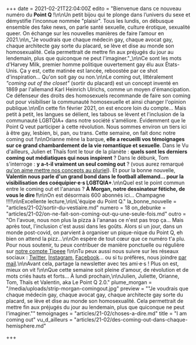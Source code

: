 +++
date = 2021-02-21T22:04:00Z
edito = "Bienvenue dans ce nouveau numéro du **Point Q** !\n\nUn petit bijou qui te plonge dans l’univers du sexe et démystifie l’inconnue nommée \"plaisir\". Tous les lundis, on débusque ensemble des fake news, on parle santé sexuelle, culture érotique, sexualité queer. On échange sur les nouvelles manières de faire l’amour en 2021.\n\n_\"Je voudrais que chaque médecin gay, chaque avocat gay, chaque architecte gay sorte du placard, se lève et dise au monde son homosexualité. Cela permettrait de mettre fin aux préjugés du jour au lendemain, plus que quiconque ne peut l'imaginer.\"_\n\nCe sont les mots d'Harvey Milk, premier homme politique ouvertement gay élu aux États-Unis. Ça y est, cette matinée est lancée, reboostée par ce shot d'inspiration... Qu'on soit gay ou non.\n\nLe coming out, littéralement _\"coming out of the closet\"_ (sortir du placard) est un concept inventé en 1869 par l'allemand Karl Heinrich Ulrichs, comme un moyen d'émancipation. Ce défenseur des droits des homosexuels recommande de faire son coming out pour visibiliser la communauté homosexuelle et ainsi changer l'opinion publique.\n\nEn cette fin février 2021, on est encore loin du compte... Mais petit à petit, les langues se délient, les tabous se lèvent et l'inclusion de la communauté LGBTQIA+ dans notre société s'améliore. Évidemment que le Point Q veut participer à cette révolution. Nous sommes environ un tiers ici à être gay, lesbien, bi, pan, ou trans. Cette semaine, on fait donc notre coming out !\n\nOrianne mène la barque, **elle a recueilli vos témoignages sur ce grand chambardement de la vie romantique et sexuelle**. Dans le Vu d'ailleurs, Julien et Thaïs font le tour de la planète : **quels sont les derniers coming out médiatiques qui nous inspirent** ? Dans le débunk, Tom s'interroge : **y a-t-il vraiment un seul coming out** ? (vous aurez remarqué [qu'on aime mettre nos concepts au pluriel](https://lepointq.com/newsletters/toute-premiere-fois/)). Et pour la bonne nouvelle, **Valentin nous parle d'un grand bond dans le football allemand... pour la visibilisation des coéquipier·e·s LGBTQIA+**.\n\nQuel est le point commun entre le coming out et l'ananas ? **À Morgan, notre dessinateur fétiche, de vous le dire !**\n\nOn est désormais 600 abonnés ici... Champagne !!!!\n\nExcellente lecture,\n\nL'équipe du Point Q."
la_bonne_nouvelle = "articles/21-02/sortir-du-vestiaire.md"
numero = 18
on_debunke = "articles/21-02/on-ne-fait-son-coming-out-qu-une-seule-fois.md"
outro = "On l'avoue, nous non plus la pizza à l'ananas ce n'est pas trop ça... Mais après tout, l'inclusion c'est aussi dans les goûts. Alors si un jour, dans un monde post-covid, on parvient à organiser un pique-nique du Point Q, eh bien on attend la pizz...\n\nOn espère de tout cœur que ce numéro t'a plu. Pour nous soutenir, tu peux contribuer de manière ponctuelle ou régulière sur [notre compte Tipeee](https://fr.tipeee.com/le-point-q) !\n\nTu peux aussi nous suivre sur les réseaux sociaux : [Twitter](https://twitter.com/LePointQ), [Instagram](instagram.com/lepoint.q), [Facebook](https://www.facebook.com/lepointq.news)... ou si tu préfères, nous joindre [par mail](mailto:lepointq.newsletter@gmail.com).\n\nAvant cela, partage la newsletter avec tes ami·e·s ! Plus on est, mieux on vit !\n\nQue cette semaine soit pleine d'amour, de révolution et de mots criés hauts et forts... À lundi prochain,\n\nJulien, Juliette, Orianne, Tom, Thaïs et Valentin, aka Le Point Q 2.0."
plume_morgan = "/media/uploads/strip-morgan-comingout.jpg"
preview = "\"Je voudrais que chaque médecin gay, chaque avocat gay, chaque architecte gay sorte du placard, se lève et dise au monde son homosexualité. Cela permettrait de mettre fin aux préjugés du jour au lendemain, plus que quiconque ne peut l'imaginer.\""
temoignages = "articles/21-02/choses-a-dire.md"
title = "I am coming out"
vu_d_ailleurs = "articles/21-02/des-coming-out-dans-chaque-hemisphere.md"

+++
